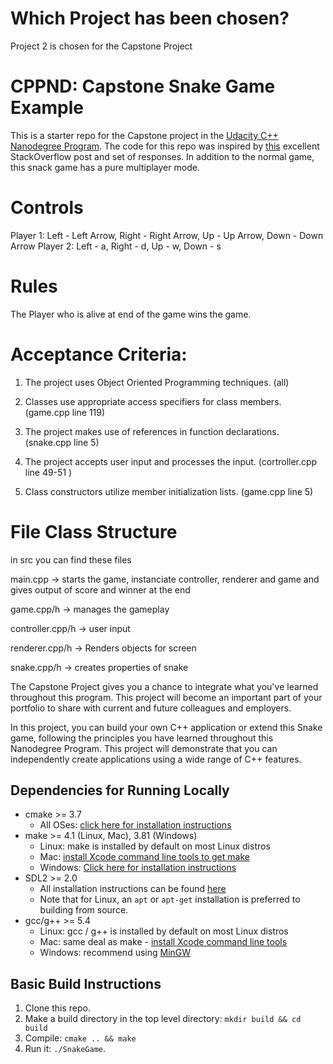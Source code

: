# Which Project has been chosen?
Project 2 is chosen for the Capstone Project

# CPPND: Capstone Snake Game Example

This is a starter repo for the Capstone project in the [Udacity C++ Nanodegree Program](https://www.udacity.com/course/c-plus-plus-nanodegree--nd213). The code for this repo was inspired by [this](https://codereview.stackexchange.com/questions/212296/snake-game-in-c-with-sdl) excellent StackOverflow post and set of responses. In addition to the normal game, this snack game has a pure multiplayer mode. 

# Controls
Player 1: Left - Left Arrow, Right - Right Arrow, Up - Up Arrow, Down - Down Arrow
Player 2: Left - a,          Right - d,           Up - w,        Down - s

# Rules 
The Player who is alive at end of the game wins the game. 

# Acceptance Criteria:
1. The project uses Object Oriented Programming techniques. (all)

2. Classes use appropriate access specifiers for class members. (game.cpp line 119)

3. The project makes use of references in function declarations. (snake.cpp line 5)

4. The project accepts user input and processes the input. (cortroller.cpp line 49-51 )

5. Class constructors utilize member initialization lists. (game.cpp line 5)

# File Class Structure
in src you can find these files

main.cpp -> starts the game, instanciate controller, renderer and game and gives output of score and winner at the end

game.cpp/h -> manages the gameplay

controller.cpp/h -> user input

renderer.cpp/h -> Renders objects for screen

snake.cpp/h -> creates properties of snake


The Capstone Project gives you a chance to integrate what you've learned throughout this program. This project will become an important part of your portfolio to share with current and future colleagues and employers.

In this project, you can build your own C++ application or extend this Snake game, following the principles you have learned throughout this Nanodegree Program. This project will demonstrate that you can independently create applications using a wide range of C++ features.

## Dependencies for Running Locally
* cmake >= 3.7
  * All OSes: [click here for installation instructions](https://cmake.org/install/)
* make >= 4.1 (Linux, Mac), 3.81 (Windows)
  * Linux: make is installed by default on most Linux distros
  * Mac: [install Xcode command line tools to get make](https://developer.apple.com/xcode/features/)
  * Windows: [Click here for installation instructions](http://gnuwin32.sourceforge.net/packages/make.htm)
* SDL2 >= 2.0
  * All installation instructions can be found [here](https://wiki.libsdl.org/Installation)
  * Note that for Linux, an `apt` or `apt-get` installation is preferred to building from source.
* gcc/g++ >= 5.4
  * Linux: gcc / g++ is installed by default on most Linux distros
  * Mac: same deal as make - [install Xcode command line tools](https://developer.apple.com/xcode/features/)
  * Windows: recommend using [MinGW](http://www.mingw.org/)

## Basic Build Instructions

1. Clone this repo.
2. Make a build directory in the top level directory: `mkdir build && cd build`
3. Compile: `cmake .. && make`
4. Run it: `./SnakeGame`.